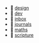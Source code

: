 * 📂 [design](design)
* 📂 [dev](dev)
* 📄 [inbox](inbox.md)
* 📂 [journals](journals)
* 📂 [maths](maths)
* 📂 [scripture](scripture)
